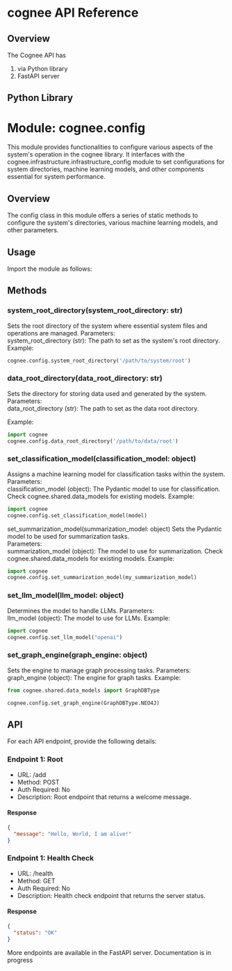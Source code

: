# cognee API Reference

## Overview


The Cognee API has 
1. via Python library
2. FastAPI server 


## Python Library

# Module: cognee.config

This module provides functionalities to configure various aspects of the system's operation in the cognee library. 
It interfaces with the cognee.infrastructure.infrastructure_config module to set configurations for system directories, machine learning models, and other components essential for system performance.

## Overview

The config class in this module offers a series of static methods to configure the system's directories, various machine learning models, and other parameters.

## Usage

Import the module as follows:


## Methods


### system_root_directory(system_root_directory: str)
Sets the root directory of the system where essential system files and operations are managed.  Parameters:  
system_root_directory (str): The path to set as the system's root directory.
Example:
```python
cognee.config.system_root_directory('/path/to/system/root')
```

### data_root_directory(data_root_directory: str)
Sets the directory for storing data used and generated by the system.  
Parameters:  
data_root_directory (str): The path to set as the data root directory.

Example:
```python
import cognee
cognee.config.data_root_directory('/path/to/data/root')
```

### set_classification_model(classification_model: object)
Assigns a machine learning model for classification tasks within the system.  
Parameters:  
classification_model (object): The Pydantic model to use for classification.
Check cognee.shared.data_models for existing models.
Example:
```python
import cognee
cognee.config.set_classification_model(model)
```

set_summarization_model(summarization_model: object)
Sets the Pydantic model to be used for summarization tasks.  
Parameters:  
summarization_model (object): The model to use for summarization.
Check cognee.shared.data_models for existing models.
Example:
```python
import cognee
cognee.config.set_summarization_model(my_summarization_model)
```

### set_llm_model(llm_model: object)
Determines the model to handle LLMs.  Parameters:  
llm_model (object): The model to use for LLMs.
Example:
```python
import cognee
cognee.config.set_llm_model("openai")
```

### set_graph_engine(graph_engine: object)
Sets the engine to manage graph processing tasks. 
Parameters:  
graph_engine (object): The engine for graph tasks.
Example:
```python
from cognee.shared.data_models import GraphDBType

cognee.config.set_graph_engine(GraphDBType.NEO4J)
```



## API



For each API endpoint, provide the following details:



### Endpoint 1: Root
- URL: /add
- Method: POST
- Auth Required: No
- Description: Root endpoint that returns a welcome message.

#### Response
```json
{
  "message": "Hello, World, I am alive!"
}
```

### Endpoint 1: Health Check
- URL: /health
- Method: GET
- Auth Required: No
- Description: Health check endpoint that returns the server status.
#### Response
```json
{
  "status": "OK"
}
```

More endpoints are available in the FastAPI server. Documentation is in progress

